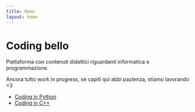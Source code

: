 ```yaml
---
title: Home
layout: home
---
```

# Coding bello

Piattaforma con contenuti didattici riguardanti informatica e programmazione.

Ancora tutto work in progress, se capiti qui abbi pazienza, stiamo lavorando <3 

- [Coding in Python](coding/py)
- [Coding in C++](coding/cpp)